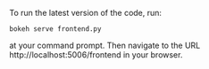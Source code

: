 To run the latest version of the code, run:
```
bokeh serve frontend.py
```
at your command prompt. Then navigate to the URL http://localhost:5006/frontend in your browser.
